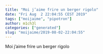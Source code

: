 ```yaml
---
title: "Moi j’aime frire un berger rigolo"
date: "Fri Aug  2 22:04:55 CEST 2019"
tags: ["moijaime", "pipotron"]
author: m1ch3l
categories: ["generated"]
slug: "moijaime/2019-08-02-22:04:55"
---
```


Moi j’aime frire un berger rigolo
